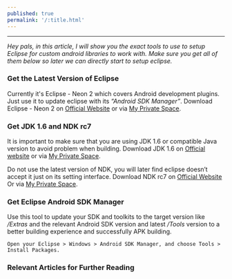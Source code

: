 ```yaml
---
published: true
permalink: '/:title.html'
---
```

------

_Hey pals, in this article, I will show you the exact tools to use to setup Eclipse for custom android libraries to work with. Make sure you get all of them below so later we can directly start to setup eclipse._

### Get the Latest Version of Eclipse
Currently it's Eclipse - Neon 2 which covers Android development plugins. Just use it to update eclipse with its *“Android SDK Manager”*.
Download Eclipse - Neon 2 on [Official Website](https://www.eclipse.org/downloads/download.php?file=/oomph/epp/neon/R2a/eclipse-inst-win64.exe) or via [My Private Space](file://qthdavidrzliu/David.Rz.Liu_SharePoint/).

### Get JDK 1.6 and NDK rc7
It is important to make sure that you are using JDK 1.6 or compatible Java version to avoid problem when building.
Download JDK 1.6 on [Official website](http://www.oracle.com/technetwork/java/javase/downloads/java-archive-downloads-javase6-419409.html#jdk-6u45-oth-JPR) or via [My Private Space](file://qthdavidrzliu/David.Rz.Liu_SharePoint/).

Do not use the latest version of NDK, you will later find eclipse doesn’t accept it just on its setting interface.
Download NDK rc7 on [Official Website](http://dl.google.com/android/ndk/android-ndk-r7c-windows.zip)
Or via [My Private Space](file://qthdavidrzliu/David.Rz.Liu_SharePoint/).

### Get Eclipse Android SDK Manager
Use this tool to update your SDK and toolkits to the target version like */Extras* and the relevant Android SDK version and latest */Tools* version to a better building experience and successfully APK building. 
```
Open your Eclipse > Windows > Android SDK Manager, and choose Tools > Install Packages.
```

### Relevant Articles for Further Reading 
